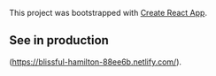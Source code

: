 This project was bootstrapped with [Create React App](https://github.com/facebookincubator/create-react-app).

## See in production
(https://blissful-hamilton-88ee6b.netlify.com/).

